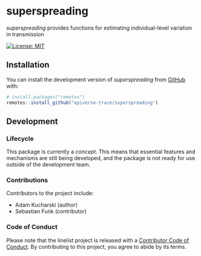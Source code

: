 
<!-- README.md is generated from README.Rmd. Please edit that file -->

# superspreading

*superspreading* provides functions for estimating individual-level
variation in transmission

<!-- badges: start -->

[![License:
MIT](https://img.shields.io/badge/License-MIT-yellow.svg)](https://opensource.org/licenses/MIT)
<!-- badges: end -->

## Installation

You can install the development version of *superspreading* from
[GitHub](https://github.com/) with:

``` r
# install.packages("remotes")
remotes::install_github("epiverse-trace/superspreading")
```

## Development

### Lifecycle

This package is currently a *concept*. This means that essential
features and mechanisms are still being developed, and the package is
not ready for use outside of the development team.

### Contributions

Contributors to the project include:

-   Adam Kucharski (author)
-   Sebastian Funk (contributor)

### Code of Conduct

Please note that the linelist project is released with a [Contributor
Code of
Conduct](https://github.com/epiverse-trace/.github/blob/main/CODE_OF_CONDUCT.md).
By contributing to this project, you agree to abide by its terms.
